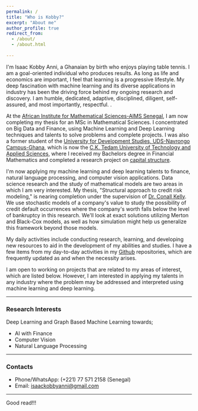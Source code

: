```yaml
---
permalink: /
title: "Who is Kobby?"
excerpt: "About me"
author_profile: true
redirect_from: 
  - /about/
  - /about.html
 
---
```

I'm Isaac Kobby Anni, a Ghanaian by birth who enjoys playing table tennis. I am a goal-oriented individual who produces results. As long as life and economics are important, I feel that learning is a progressive lifestyle. My deep fascination with machine learning and its diverse applications in industry has been the driving force behind my ongoing research and discovery. I am humble, dedicated, adaptive, disciplined, diligent, self-assured, and most importantly, respectful. . 


At the [African Institute for Mathematical Sciences-AIMS Senegal](https://aims-senegal.org/), I am now completing my thesis for an MSc in Mathematical Sciences.
I concentrated on Big Data and Finance, using Machine Learning and Deep Learning techniques and talents to solve problems and complete projects. I was also a former student of the [University for Development Studies, UDS-Navrongo Campus-Ghana](https://nav.uds.edu.gh/), which is now the [C.K. Tedam University of Technology and Applied Sciences](https://cktutas.edu.gh/), where I received my Bachelors degree in Financial Mathematics and completed a research project on [capital structure](https://www.investopedia.com/terms/c/capitalstructure.asp).

I'm now applying my machine learning and deep learning talents to finance, natural language processing, and computer vision applications. Data science research and the study of mathematical models are two areas in which I am very interested. My thesis, "Structural approach to credit risk modeling," is nearing completion under the supervision of [Dr. Conall Kelly](http://research.ucc.ie/profiles/D019/conall.kelly@ucc.ie). We use stochastic models of a company's value to study the possibility of credit default occurrences where the company's worth falls below the level of bankruptcy in this research. We'll look at exact solutions utilizing Merton and Black-Cox models, as well as how simulation might help us generalize this framework beyond those models.  

My daily activities include conducting research, learning, and developing new resources to aid in the development of my abilities and studies. I have a few items from my day-to-day activities in my [Github](https://github.com/IkeKobby) repositories, which are frequently updated as and when the necessity arises.

I am open to working on projects that are related to my areas of interest, which are listed below. However, I am interested in applying my talents in any industry where the problem may be addressed and interpreted using machine learning and deep learning. 

---
### Research Interests
Deep Learning and Graph Based Machine Learning towards;
- AI with Finance  
- Computer Vision
- Natural Language Processing

---

### Contacts
- Phone/WhatsApp: (+221) 77 571 2158 (Senegal) 
- Email: isaackobbyanni@gmail.com


---
Good read!!!



<!-- Example: editing a markdown file for a talk
![Editing a markdown file for a talk](/images/editing-talk.png)
 -->
